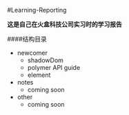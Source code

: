 #Learning-Reporting

**这是自己在火盒科技公司实习时的学习报告**






####结构目录

- newcomer
	- shadowDom
	- polymer API guide
	- element
- notes
	- coming soon
- other
	- coming soon
